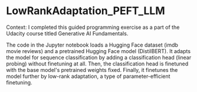 # LowRankAdaptation_PEFT_LLM

Context: I completed this guided programming exercise as a part of the Udacity course titled Generative AI Fundamentals.

The code in the Jupyter notebook loads a Hugging Face dataset (imdb movie reviews) and a pretrained Hugging Face model (DistilBERT). It adapts the model for sequence classification by adding a classification head (linear probing) without finetuning at all. Then, the classification head is finetuned with the base model's pretrained weights fixed. Finally, it finetunes the model further by low-rank adaptation, a type of parameter-efficient finetuning.
